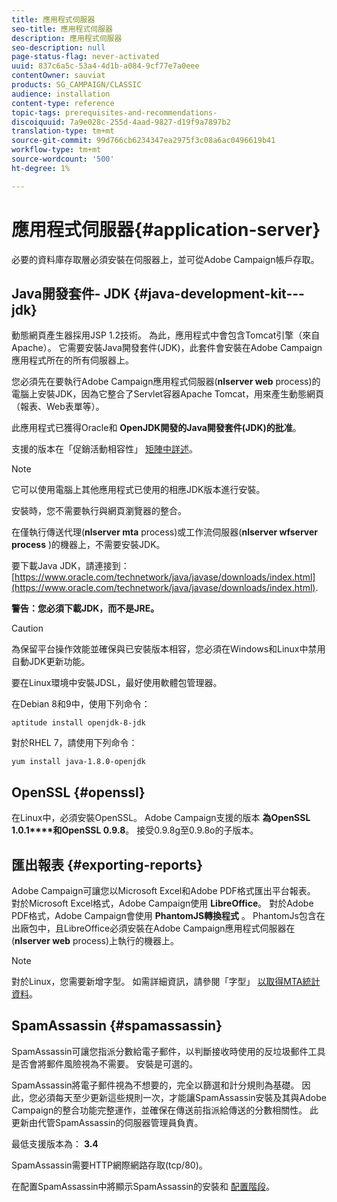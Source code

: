```yaml
---
title: 應用程式伺服器
seo-title: 應用程式伺服器
description: 應用程式伺服器
seo-description: null
page-status-flag: never-activated
uuid: 837c6a5c-53a4-4d1b-a084-9cf77e7a0eee
contentOwner: sauviat
products: SG_CAMPAIGN/CLASSIC
audience: installation
content-type: reference
topic-tags: prerequisites-and-recommendations-
discoiquuid: 7a9e028c-255d-4aad-9827-d19f9a7897b2
translation-type: tm+mt
source-git-commit: 99d766cb6234347ea2975f3c08a6ac0496619b41
workflow-type: tm+mt
source-wordcount: '500'
ht-degree: 1%

---
```



# 應用程式伺服器{#application-server}

必要的資料庫存取層必須安裝在伺服器上，並可從Adobe Campaign帳戶存取。

## Java開發套件- JDK {#java-development-kit---jdk}

動態網頁產生器採用JSP 1.2技術。 為此，應用程式中會包含Tomcat引擎（來自Apache）。 它需要安裝Java開發套件(JDK)，此套件會安裝在Adobe Campaign應用程式所在的所有伺服器上。

您必須先在要執行Adobe Campaign應用程式伺服器(**nlserver web** process)的電腦上安裝JDK，因為它整合了Servlet容器Apache Tomcat，用來產生動態網頁（報表、Web表單等）。

此應用程式已獲得Oracle和 **OpenJDK開發的Java開發套件(JDK)的批准**。

支援的版本在「促銷活動相容性」 [矩陣中詳述](../../rn/using/compatibility-matrix.md)。

>[!NOTE]
>
>它可以使用電腦上其他應用程式已使用的相應JDK版本進行安裝。
>  
>安裝時，您不需要執行與網頁瀏覽器的整合。
>
>在僅執行傳送代理(**nlserver mta** process)或工作流伺服器(**nlserver wfserver process** )的機器上，不需要安裝JDK。

要下載Java JDK，請連接到： [https://www.oracle.com/technetwork/java/javase/downloads/index.html](https://www.oracle.com/technetwork/java/javase/downloads/index.html).

**警告：您必須下載JDK，而不是JRE。**

>[!CAUTION]
>
>為保留平台操作效能並確保與已安裝版本相容，您必須在Windows和Linux中禁用自動JDK更新功能。

要在Linux環境中安裝JDSL，最好使用軟體包管理器。

在Debian 8和9中，使用下列命令：

```
aptitude install openjdk-8-jdk
```

對於RHEL 7，請使用下列命令：

```
yum install java-1.8.0-openjdk
```

## OpenSSL {#openssl}

在Linux中，必須安裝OpenSSL。 Adobe Campaign支援的版本 **為OpenSSL 1.0.1****和OpenSSL 0.9.8**。 接受0.9.8g至0.9.8o的子版本。

## 匯出報表 {#exporting-reports}

Adobe Campaign可讓您以Microsoft Excel和Adobe PDF格式匯出平台報表。 對於Microsoft Excel格式，Adobe Campaign使用 **LibreOffice**。 對於Adobe PDF格式，Adobe Campaign會使用 **PhantomJS轉換程式** 。 PhantomJs包含在出廠包中，且LibreOffice必須安裝在Adobe Campaign應用程式伺服器在(**nlserver web** process)上執行的機器上。

>[!NOTE]
>
>對於Linux，您需要新增字型。 如需詳細資訊，請參閱「字型」 [以取得MTA統計資料](../../installation/using/prerequisites-of-campaign-installation-in-linux.md#fonts-for-mta-statistics)。

## SpamAssassin {#spamassassin}

SpamAssassin可讓您指派分數給電子郵件，以判斷接收時使用的反垃圾郵件工具是否會將郵件風險視為不需要。 安裝是可選的。

SpamAssassin將電子郵件視為不想要的，完全以篩選和計分規則為基礎。 因此，您必須每天至少更新這些規則一次，才能讓SpamAssassin安裝及其與Adobe Campaign的整合功能完整運作，並確保在傳送前指派給傳送的分數相關性。 此更新由代管SpamAssassin的伺服器管理員負責。

最低支援版本為： **3.4**

SpamAssassin需要HTTP網際網路存取(tcp/80)。

在配置SpamAssassin中將顯示SpamAssassin的安裝和 [配置階段](../../installation/using/configuring-spamassassin.md)。
